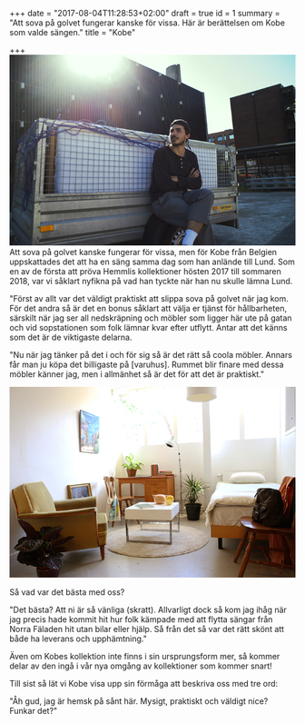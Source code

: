 +++
date = "2017-08-04T11:28:53+02:00"
draft = true
id = 1
summary = "Att sova på golvet fungerar kanske för vissa. Här är berättelsen om Kobe som valde sängen."
title = "Kobe"

+++
![](/uploads/2018/06/28/Kobe_1_small.jpg)Att sova på golvet kanske fungerar för vissa, men för Kobe från Belgien uppskattades det att ha en säng samma dag som han anlände till Lund. Som en av de första att pröva Hemmlis kollektioner hösten 2017 till sommaren 2018, var vi såklart nyfikna på vad han tyckte när han nu skulle lämna Lund.

"Först av allt var det väldigt praktiskt att slippa sova på golvet när jag kom. För det andra så är det en bonus såklart att välja er tjänst för hållbarheten, särskilt när jag ser all nedskräpning och möbler som ligger här ute på gatan och vid sopstationen som folk lämnar kvar efter utflytt. Antar att det känns som det är de viktigaste delarna.

"Nu när jag tänker på det i och för sig så är det rätt så coola möbler. Annars får man ju köpa det billigaste på \[varuhus\]. Rummet blir finare med dessa möbler känner jag, men i allmänhet så är det för att det är praktiskt."

![](/uploads/2018/06/28/Kobe_Collection.jpg)

Så vad var det bästa med oss?

"Det bästa? Att ni är så vänliga (skratt). Allvarligt dock så kom jag ihåg när jag precis hade kommit hit hur folk kämpade med att flytta sängar från Norra Fäladen hit utan bilar eller hjälp. Så från det så var det rätt skönt att både ha leverans och upphämtning."

Även om Kobes kollektion inte finns i sin ursprungsform mer, så kommer delar av den ingå i vår nya omgång av kollektioner som kommer snart!

Till sist så lät vi Kobe visa upp sin förmåga att beskriva oss med tre ord:

"Åh gud, jag är hemsk på sånt här. Mysigt, praktiskt och väldigt nice? Funkar det?"